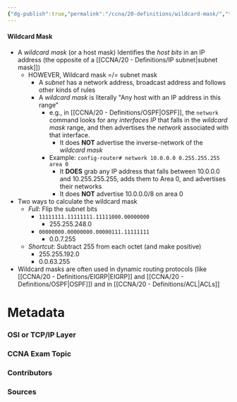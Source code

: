 ```yaml
---
{"dg-publish":true,"permalink":"/ccna/20-definitions/wildcard-mask/","tags":["defs_ccna"],"created":"2023-11-04T12:45:23.000-07:00","updated":"2023-11-07T17:03:15.000-08:00"}
---
```


#### Wildcard Mask
- A *wildcard mask* (or a host mask) Identifies the *host bits* in an IP address (the opposite of a [[CCNA/20 - Definitions/IP subnet\|subnet mask]])
	- HOWEVER, Wildcard mask =/= subnet mask
		- A *subnet* has a network address, broadcast address and follows other kinds of rules
		- A *wildcard mask* is literally "Any host with an IP address in this range"
			- e.g., in [[CCNA/20 - Definitions/OSPF\|OSPF]], the `network` command looks for any *interfaces IP* that falls in the *wildcard mask* range, and then advertises the *network* associated with that interface.
				- It does **NOT** advertise the inverse-network of the *wildcard mask*
			- Example: `config-router# network 10.0.0.0 0.255.255.255 area 0`
				- It **DOES** grab any IP address that falls between 10.0.0.0 and 10.255.255.255, adds them to Area 0, and advertises their networks
				- It does **NOT** advertise 10.0.0.0/8 on area 0
- Two ways to calculate the wildcard mask
	- *Full*: Flip the subnet bits
		- `11111111.11111111.11111000.00000000`
			- 255.255.248.0
		- `00000000.00000000.00000111.11111111`
			- 0.0.7.255
	- *Shortcut*: Subtract 255 from each octet (and make positive)
		- 255.255.192.0
		- 0.0.63.255
- Wildcard masks are often used in dynamic routing protocols (like [[CCNA/20 - Definitions/EIGRP\|EIGRP]] and [[CCNA/20 - Definitions/OSPF\|OSPF]]) and in [[CCNA/20 - Definitions/ACL\|ACLs]]



# Metadata
### OSI or TCP/IP Layer

### CCNA Exam Topic

### Contributors

### Sources
